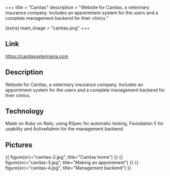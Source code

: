 +++
title = "Canitas"
description = "Website for Canitas, a veterinary insurance company. Includes an appointment system for the users and a complete management backend for their clinics."

[extra]
main_image = "canitas.png"
+++

## Link
<https://canitasveterinaria.com>

## Description
Website for Canitas, a veterinary insurance company. Includes an appointment system for the users and a complete management backend for their clinics.

## Technology
Made on Ruby on Rails, using RSpec for automatic testing, Foundation 5 for usability and ActiveAdmin for the management backend.

## Pictures
{{ figure(src="canitas-2.jpg", title="Canitas home") }}
{{ figure(src="canitas-3.jpg", title="Making an appointment") }}
{{ figure(src="canitas-4.jpg", title="Management backend") }}
